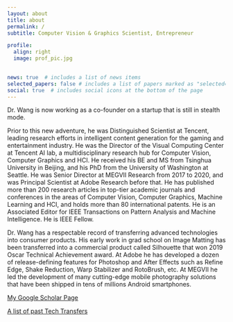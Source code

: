 ```yaml
---
layout: about
title: about
permalink: /
subtitle: Computer Vision & Graphics Scientist, Entrepreneur

profile:
  align: right
  image: prof_pic.jpg
  

news: true  # includes a list of news items
selected_papers: false # includes a list of papers marked as "selected={true}"
social: true  # includes social icons at the bottom of the page
---
```


Dr. Wang is now working as a co-founder on a startup that is still in stealth mode. 


Prior to this new adventure, he was Distinguished Scientist at Tencent, leading research efforts in intelligent content generation for the gaming and entertainment industry. He was the Director of the Visual Computing Center at Tencent AI lab, a multidisciplinary research hub for Computer Vision, Computer Graphics and HCI. He received his BE and MS from Tsinghua University in Beijing, and his PhD from the University of Washington at Seattle. He was Senior Director at MEGVII Research from 2017 to 2020, and was Principal Scientist at Adobe Research before that. He has published more than 200 research articles in top-tier academic journals and conferences in the areas of Computer Vision, Computer Graphics, Machine Learning and HCI, and holds more than 80 international patents. He is an Associated Editor for IEEE Transactions on Pattern Analysis and Machine Intelligence. He is IEEE Fellow.

Dr. Wang has a respectable record of transferring advanced technologies into consumer products. 
His early work in grad school on Image Matting has been transferred into a commercial product called Silhouette that won 2019 Oscar Technical Achievement award. 
At Adobe he has developed a dozen of release-defining features for Photoshop and After Effects such as Refine Edge, Shake Reduction, Warp Stabilizer and RotoBrush, etc. At MEGVII he led the development of many cutting-edge mobile photography solutions that have been shipped in tens of millions Android smartphones. 

[My Google Scholar Page](https://scholar.google.com/citations?user=Bt4uDWMAAAAJ&hl=en)

[A list of past Tech Transfers](/projects/)
